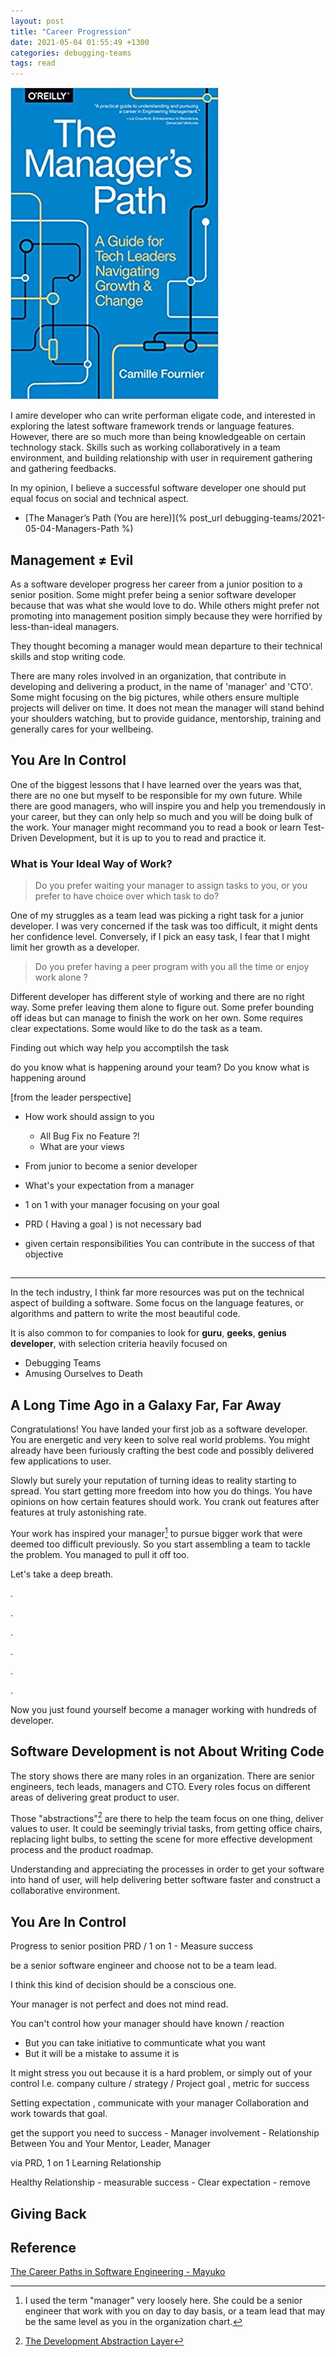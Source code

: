 ```yaml
---
layout: post
title: "Career Progression"
date: 2021-05-04 01:55:49 +1300
categories: debugging-teams
tags: read
---
```


![The Manager's Path](/assets/book/the-managers-path.jpg)

I amire developer who can write performan eligate code, and interested in exploring the latest software framework trends or language features. However, there are so much more than being knowledgeable on certain technology stack. Skills such as working collaboratively in a team environment, and building relationship with user in requirement gathering and gathering feedbacks.

In my opinion, I believe a successful software developer one should put equal focus on social and technical aspect.

- [The Manager’s Path (You are here)](% post_url debugging-teams/2021-05-04-Managers-Path %)

## Management ≠ Evil

As a software developer progress her career from a junior position to a senior position. Some might prefer being a senior software developer because that was what she would love to do. While others might prefer not promoting into management position simply because they were horrified by less-than-ideal managers.

They thought becoming a manager would mean departure to their technical skills and stop writing code.

There are many roles involved in an organization, that contribute in developing and delivering a product, in the name of 'manager' and 'CTO'. Some might focusing on the big pictures, while others ensure multiple projects will deliver on time. It does not mean the manager will stand behind your shoulders watching, but to provide guidance, mentorship, training and generally cares for your wellbeing.

## You Are In Control

One of the biggest lessons that I have learned over the years was that, there are no one but myself to be responsible for my own future. While there are good managers, who will inspire you and help you tremendously in your career, but they can only help so much and you will be doing bulk of the work. Your manager might recommand you to read a book or learn Test-Driven Development, but it is up to you to read and practice it.

### What is Your Ideal Way of Work?

> Do you prefer waiting your manager to assign tasks to you, or you prefer to have choice over which task to do?

One of my struggles as a team lead was picking a right task for a junior developer. I was very concerned if the task was too difficult, it might dents her confidence level. Conversely, if I pick an easy task, I fear that I might limit her growth as a developer.

> Do you prefer having a peer program with you all the time or enjoy work alone ?

Different developer has different style of working and there are no right way. Some prefer leaving them alone to figure out. Some prefer bounding off ideas but can manage to finish the work on her own. Some requires clear expectations. Some would like to do the task as a team.

Finding out which way help you accomptilsh the task

do you know what is happening around your team? Do you know what is happening around

[from the leader perspective]

- How work should assign to you
  - All Bug Fix no Feature ?!
  - What are your views
- From junior to become a senior developer
- What's your expectation from a manager

- 1 on 1 with your manager focusing on your goal

- PRD ( Having a goal ) is not necessary bad

- given certain responsibilities
  You can contribute in the success of that objective

##

---

In the tech industry, I think far more resources was put on the technical aspect of building a software. Some focus on the language features, or algorithms and pattern to write the most beautiful code.

It is also common to for companies to look for **guru**, **geeks**, **genius developer**, with selection criteria heavily focused on

- Debugging Teams
- Amusing Ourselves to Death

## A Long Time Ago in a Galaxy Far, Far Away

Congratulations! You have landed your first job as a software developer. You are energetic and very keen to solve real world problems. You might already have been furiously crafting the best code and possibly delivered few applications to user.

Slowly but surely your reputation of turning ideas to reality starting to spread. You start getting more freedom into how you do things. You have opinions on how certain features should work. You crank out features after features at truly astonishing rate.

Your work has inspired your manager[^1] to pursue bigger work that were deemed too difficult previously. So you start assembling a team to tackle the problem. You managed to pull it off too.

Let's take a deep breath.

.

.

.

.

.

.

Now you just found yourself become a manager working with hundreds of developer.

## Software Development is not About Writing Code

The story shows there are many roles in an organization. There are senior engineers, tech leads, managers and CTO. Every roles focus on different areas of delivering great product to user.

Those "abstractions"[^2] are there to help the team focus on one thing, deliver values to user. It could be seemingly trivial tasks, from getting office chairs, replacing light bulbs, to setting the scene for more effective development process and the product roadmap.

Understanding and appreciating the processes in order to get your software into hand of user, will help delivering better software faster and construct a collaborative environment.

## You Are In Control

Progress to senior position
PRD / 1 on 1 - Measure success

be a senior software engineer and choose not to be a team lead.

I think this kind of decision should be a conscious one.

Your manager is not perfect and does not mind read.

You can't control how your manager should have known / reaction

- But you can take initiative to communticate what you want
- But it will be a mistake to assume it is

It might stress you out because it is a hard problem, or simply out of your control
I.e. company culture / strategy / Project goal , metric for success

Setting expectation , communicate with your manager
Collaboration and work towards that goal.

get the support you need to success - Manager involvement - Relationship
Between You and Your Mentor, Leader, Manager

via
PRD,
1 on 1
Learning Relationship

Healthy Relationship - measurable success - Clear expectation - remove

## Giving Back

## Reference

[The Career Paths in Software Engineering - Mayuko](https://youtu.be/JAkGtHz9MLc)

[^1]: I used the term "manager" very loosely here. She could be a senior engineer that work with you on day to day basis, or a team lead that may be the same level as you in the organization chart.
[^2]: [The Development Abstraction Layer](https://www.joelonsoftware.com/2006/04/11/the-development-abstraction-layer-2/)
